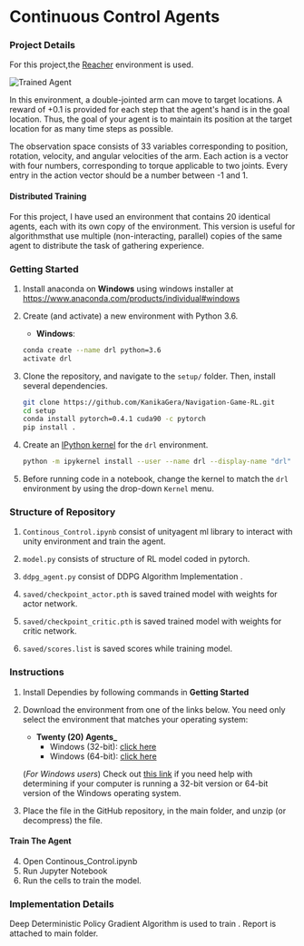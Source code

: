 [//]: # (Image References)

[image1]: https://user-images.githubusercontent.com/10624937/43851024-320ba930-9aff-11e8-8493-ee547c6af349.gif "Trained Agent"
[image2]: https://user-images.githubusercontent.com/10624937/43851646-d899bf20-9b00-11e8-858c-29b5c2c94ccc.png "Crawler"


# Continuous Control Agents

### Project Details

For this project,the [Reacher](https://github.com/Unity-Technologies/ml-agents/blob/master/docs/Learning-Environment-Examples.md#reacher) environment is used.

![Trained Agent][image1]

In this environment, a double-jointed arm can move to target locations. A reward of +0.1 is provided for each step that the agent's hand is in the goal location. Thus, the goal of your agent is to maintain its position at the target location for as many time steps as possible.

The observation space consists of 33 variables corresponding to position, rotation, velocity, and angular velocities of the arm. Each action is a vector with four numbers, corresponding to torque applicable to two joints. Every entry in the action vector should be a number between -1 and 1.

#### Distributed Training

For this project, I have used an environment that contains 20 identical agents, each with its own copy of the environment. This version is useful for algorithmsthat use multiple (non-interacting, parallel) copies of the same agent to distribute the task of gathering experience.

### Getting Started
1. Install anaconda on __Windows__ using windows installer at https://www.anaconda.com/products/individual#windows

2. Create (and activate) a new environment with Python 3.6.
    - __Windows__: 
    ```bash
    conda create --name drl python=3.6 
    activate drl
    ```
    
3. Clone the repository, and navigate to the `setup/` folder.  Then, install several dependencies.
    ```bash
    git clone https://github.com/KanikaGera/Navigation-Game-RL.git
    cd setup 
    conda install pytorch=0.4.1 cuda90 -c pytorch
    pip install .
    ```

4. Create an [IPython kernel](http://ipython.readthedocs.io/en/stable/install/kernel_install.html) for the `drl` environment.  
    ```bash
    python -m ipykernel install --user --name drl --display-name "drl"
    ```

5. Before running code in a notebook, change the kernel to match the `drl` environment by using the drop-down `Kernel` menu. 

### Structure of Repository
1. `Continous_Control.ipynb`  consist of unityagent ml library to interact with unity environment and train the agent.
    
2. `model.py` consists of structure of RL model coded in pytorch.
    
3. `ddpg_agent.py` consist of DDPG Algorithm Implementation .
    
4. `saved/checkpoint_actor.pth`  is saved trained model with weights for actor network.

5. `saved/checkpoint_critic.pth`  is saved trained model with weights for critic network.

6. `saved/scores.list` is saved scores while training model.

### Instructions
1. Install Dependies by following commands in __Getting Started__
    
2. Download the environment from one of the links below.  You need only select the environment that matches your operating system:

    - **Twenty (20) Agents_**
        - Windows (32-bit): [click here](https://s3-us-west-1.amazonaws.com/udacity-drlnd/P2/Reacher/Reacher_Windows_x86.zip)
        - Windows (64-bit): [click here](https://s3-us-west-1.amazonaws.com/udacity-drlnd/P2/Reacher/Reacher_Windows_x86_64.zip)
    
    (_For Windows users_) Check out [this link](https://support.microsoft.com/en-us/help/827218/how-to-determine-whether-a-computer-is-running-a-32-bit-version-or-64) if you need help with determining if your computer is running a 32-bit version or 64-bit version of the Windows operating system.

   
3. Place the file in the GitHub repository, in the main folder, and unzip (or decompress) the file. 

#### Train The Agent
4. Open Continous_Control.ipynb 
5. Run Jupyter Notebook 
6. Run the cells to train the model.

### Implementation Details
Deep Deterministic Policy Gradient Algorithm is used to train . Report is attached to main folder. 
